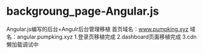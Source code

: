 <!--
 * @Description: 
 * @Version: 1.0
 * @Autor: Pumpking
 * @Date: 2020-03-03 19:59:49
 * @LastEditors: Pumpking
 * @LastEditTime: 2020-03-13 15:40:35
 -->
# backgroung_page-Angular.js
Angular.js编写的后台+Angulr后台管理移植
首页域名：www.pumpking.xyz
域名：angular.pumpking.xyz
1.登录页移植完成
2.dashboard页面移植完成
3.cdn懒加载调试中